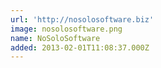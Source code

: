 ```yaml
---
url: 'http://nosolosoftware.biz'
image: nosolosoftware.png
name: NoSoloSoftware
added: 2013-02-01T11:08:37.000Z
---
```

